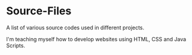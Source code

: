 # Source-Files
A list of various source codes used in different projects.

I'm teaching myself how to develop websites using HTML, CSS and Java Scripts.
